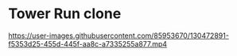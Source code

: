 # Tower Run clone
https://user-images.githubusercontent.com/85953670/130472891-f5353d25-455d-445f-aa8c-a7335255a877.mp4
